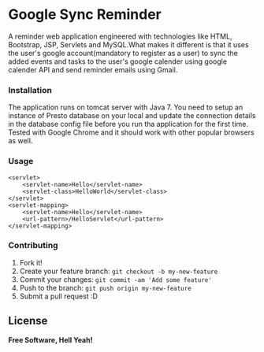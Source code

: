 # Google Sync Reminder

A reminder web application engineered with technologies like HTML, Bootstrap, JSP, Servlets and MySQL.What makes it different is that it uses the user's google account(mandatory to register as a user) to sync the added events and tasks to the user's google calender using google calender API and send reminder emails using Gmail.

### Installation

The application runs on tomcat server with Java 7. You need to setup an instance of Presto database on your local and update the connection details in the database config file before you run tha application for the first time.
Tested with Google Chrome and it should work with other popular browsers as well.

### Usage

```
<servlet> 
    <servlet-name>Hello</servlet-name> 
    <servlet-class>HelloWorld</servlet-class> 
</servlet> 
<servlet-mapping> 
    <servlet-name>Hello</servlet-name>
    <url-pattern>/HelloServlet</url-pattern> 
</servlet-mapping>
```    

### Contributing

1. Fork it!
2. Create your feature branch: `git checkout -b my-new-feature`
3. Commit your changes: `git commit -am 'Add some feature'`
4. Push to the branch: `git push origin my-new-feature`
5. Submit a pull request :D

License
----

**Free Software, Hell Yeah!**